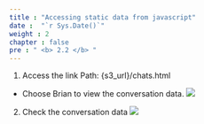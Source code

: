 ```yaml
---
title : "Accessing static data from javascript"
date :  "`r Sys.Date()`" 
weight : 2
chapter : false
pre : " <b> 2.2 </b> "
---
```


1. Access the link
Path: {s3_url}/chats.html
- Choose Brian to view the conversation data.
![](../../WorkShop2/02.static-s3/2.2.access-data/30.png?featherlight=false&width=50pc)
2. Check the conversation data
![](../../WorkShop2/02.static-s3/2.2.access-data/31.png?featherlight=false&width=50pc)